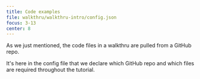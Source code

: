 ```yaml
---
title: Code examples
file: walkthru/walkthru-intro/config.json
focus: 3-13
center: 8
---
```


As we just mentioned, the code files in a walkthru are pulled from a GitHub repo.

It's here in the config file that we declare which GitHub repo and which files are required throughout the tutorial.
